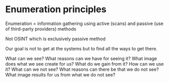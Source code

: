 # Enumeration principles

Enumeration = information gathering using active (scans) and passive (use of third-party providers) methods

Not OSINT which is exclusively passive method

Our goal is not to get at the systems but to find all the ways to get there.


What can we see?
What reasons can we have for seeing it?
What image does what we see create for us?
What do we gain from it?
How can we use it?
What can we not see?
What reasons can there be that we do not see?
What image results for us from what we do not see?

